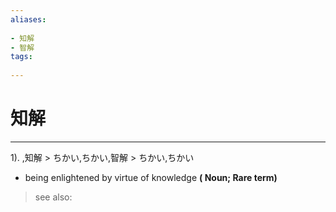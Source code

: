 ```yaml
---
aliases:
    
- 知解
- 智解
tags:
    
---
```


# 知解
---
1).
,知解 > ちかい,ちかい,智解 > ちかい,ちかい

- being enlightened by virtue of knowledge
**( Noun; Rare term)**
> see also: 
            